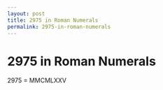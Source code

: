 ```yaml
---
layout: post
title: 2975 in Roman Numerals
permalink: 2975-in-roman-numerals
---
```


# 2975 in Roman Numerals

2975 = MMCMLXXV
